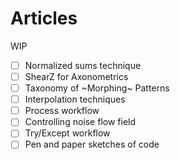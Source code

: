 # Articles
WIP

- [ ] Normalized sums technique
- [ ] ShearZ for Axonometrics
- [ ] Taxonomy of ~Morphing~ Patterns
- [ ] Interpolation techniques
- [ ] Process workflow
- [ ] Controlling noise flow field
- [ ] Try/Except workflow
- [ ] Pen and paper sketches of code
